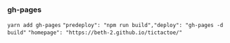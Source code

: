 ### gh-pages

`yarn add gh-pages`
`"predeploy": "npm run build","deploy": "gh-pages -d build"`
`"homepage": "https://beth-2.github.io/tictactoe/"`